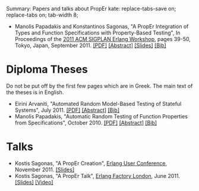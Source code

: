 Summary: Papers and talks about PropEr
kate: replace-tabs-save on; replace-tabs on; tab-width 8;

*   Manolis Papadakis and Konstantinos Sagonas,
    "A PropEr Integration of Types and Function Specifications with
    Property-Based Testing",
    In Proceedings of the
    [2011 ACM SIGPLAN Erlang Workshop](http://www.erlang.org/workshop/2011/),
    pages 39-50, Tokyo, Japan, September 2011.
    [[PDF]](/papers/proper_types.pdf)
    [[Abstract]](/papers/proper_types.txt)
    [[Slides]](/papers/proper_types@Erlang-11.pdf)
    [[Bib]](/papers/proper_types.bib)


Diploma Theses
==============

Do not be put off by the first few pages which are in Greek.
The main text of the theses is in English.

*   Eirini Arvaniti,
    "Automated Random Model-Based Testing of Stateful Systems",
    July 2011.
    [[PDF]](/papers/eirini-thesis.pdf)
    [[Abstract]](/papers/eirini-thesis.txt)
    [[Bib]](/papers/eirini-thesis.bib)
*   Manolis Papadakis,
    "Automatic Random Testing of Function Properties from Specifications",
    October 2010.
    [[PDF]](/papers/manolis-thesis.pdf)
    [[Abstract]](/papers/manolis-thesis.txt)
    [[Bib]](/papers/manolis-thesis.bib)


Talks
=====

*   Kostis Sagonas, "A PropEr Creation", [Erlang User
    Conference](http://www.erlang-factory.com/conference/ErlangUserConference2011), November 2011.
    [[Slides]](/talks/proper_creation@EUC-11.pdf)
*   Kostis Sagonas, "A PropEr Talk", [Erlang Factory
    London](http://www.erlang-factory.com/conference/London2011), June 2011.
    [[Slides]](/talks/proper_talk@London-11.pdf)
    [[Video]](http://vimeo.com/26575963)
